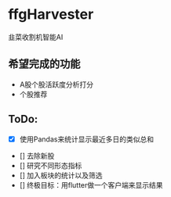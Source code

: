# ffgHarvester
韭菜收割机智能AI

## 希望完成的功能
- A股个股活跃度分析打分
- 个股推荐

## ToDo:
- [x] 使用Pandas来统计显示最近多日的类似总和
- [] 去除新股
- [] 研究不同形态指标
- [] 加入板块的统计以及筛选
- [] 终极目标：用flutter做一个客户端来显示结果

